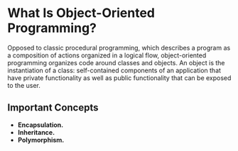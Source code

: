 # What Is Object-Oriented Programming?

Opposed to classic procedural programming, which describes a program as a composition of actions organized in a logical flow, object-oriented programming organizes code around classes and objects. An object is the instantiation of a class: self-contained components of an application that have private functionality as well as public functionality that can be exposed to the user.




## Important Concepts

* **Encapsulation.** 
* **Inheritance.** 
* **Polymorphism.** 